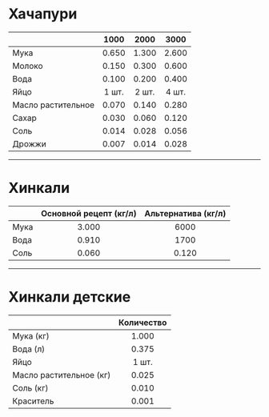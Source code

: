 # Хачапури

|                    | 1000  | 2000  | 3000  |
| ------------------ |:-----:|:-----:|:-----:|
| Мука               | 0.650 | 1.300 | 2.600 |
| Молоко             | 0.150 | 0.300 | 0.600 |
| Вода               | 0.100 | 0.200 | 0.400 |
| Яйцо               | 1 шт. | 2 шт. | 4 шт. |
| Масло растительное | 0.070 | 0.140 | 0.280 |
| Сахар              | 0.030 | 0.060 | 0.120 |
| Соль               | 0.014 | 0.028 | 0.056 |
| Дрожжи             | 0.007 | 0.014 | 0.028 |

---

# Хинкали

|      | Основной рецепт (кг/л) | Альтернатива (кг/л) |
| ---- |:----------------------:|:-------------------:|
| Мука |         3.000          |        6000        |
| Вода |         0.910          |        1700        |
| Соль |         0.060          |        0.120        |

---

# Хинкали детские

|                         | Количество |
| ----------------------- |:----------:|
| Мука (кг)               |   1.000    |
| Вода (л)                |   0.375    |
| Яйцо                    |   1 шт.    |
| Масло растительное (кг) |   0.025    |
| Соль (кг)               |   0.010    |
| Краситель               |   0.001    |
